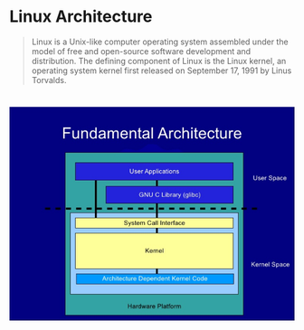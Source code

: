 # Linux Architecture

>Linux  is a Unix-like computer operating system assembled under the model of free and open-source software development and distribution. The defining component of Linux is the Linux kernel, an operating system kernel first released on September 17, 1991 by Linus Torvalds.


# 
![Linux Architecture](../static/linuxarch.jpg)